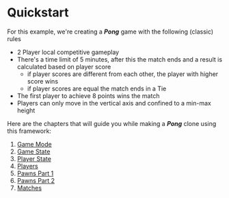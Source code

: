 ﻿# Quickstart

For this example, we're creating a _**Pong**_ game with the following (classic) rules

- 2 Player local competitive gameplay
- There's a time limit of 5 minutes, after this the match ends and a result is calculated based on player score
  - if player scores are different from each other, the player with higher score wins
  - if player scores are equal the match ends in a Tie
- The first player to achieve 8 points wins the match
- Players can only move in the vertical axis and confined to a min-max height

Here are the chapters that will guide you while making a _**Pong**_ clone using this framework:

1. [Game Mode](./GameMode.md)
2. [Game State](./GameState.md)
3. [Player State](./PlayerState.md)
4. [Players](./Player.md)
5. [Pawns Part 1](./PawnCode.md)
6. [Pawns Part 2](./PawnPrefab.md)
5. [Matches](./Match.md)



